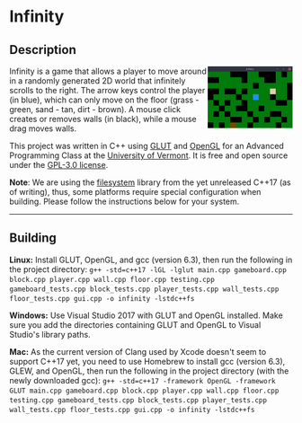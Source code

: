 # Infinity

## Description
<img align="right" src="docs/InfinityPlaying.png" width="30%">
Infinity is a game that allows a player to move around in a randomly generated 2D world that infinitely scrolls to the right. The arrow keys control the player (in blue), which can only move on the floor (grass - green, sand - tan, dirt - brown). A mouse click creates or removes walls (in black), while a mouse drag moves walls.

This project was written in C++ using [GLUT](https://www.opengl.org/resources/libraries/glut/) and [OpenGL](https://www.opengl.org/) for an Advanced Programming Class at the [University of Vermont](https://uvm.edu). It is free and open source under the [GPL-3.0 license](LICENSE).

 
**Note**: We are using the [filesystem](http://en.cppreference.com/w/cpp/experimental/fs) library from the yet unreleased C++17 (as of writing), thus, some platforms require special configuration when building. Please follow the instructions below for your system. 

-----

## Building
**Linux:** Install GLUT, OpenGL, and gcc (version 6.3), then run the following in the project directory: `g++ -std=c++17 -lGL -lglut main.cpp gameboard.cpp block.cpp player.cpp wall.cpp floor.cpp testing.cpp gameboard_tests.cpp block_tests.cpp player_tests.cpp wall_tests.cpp floor_tests.cpp gui.cpp -o infinity -lstdc++fs`

**Windows:** Use Visual Studio 2017 with GLUT and OpenGL installed. Make sure you add the directories containing GLUT and OpenGL to Visual Studio's library paths.

**Mac:** As the current version of Clang used by Xcode doesn't seem to support C++17 yet, you need to use Homebrew to install gcc (version 6.3), GLEW, and OpenGL, then run the following in the project directory (with the newly downloaded gcc): `g++ -std=c++17 -framework OpenGL -framework GLUT main.cpp gameboard.cpp block.cpp player.cpp wall.cpp floor.cpp testing.cpp gameboard_tests.cpp block_tests.cpp player_tests.cpp wall_tests.cpp floor_tests.cpp gui.cpp -o infinity -lstdc++fs`